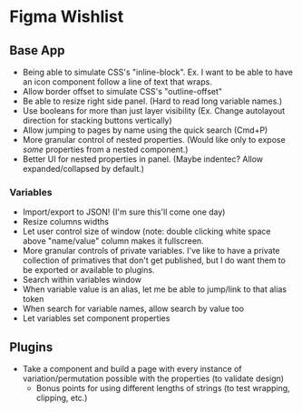 # Figma Wishlist

## Base App

* Being able to simulate CSS's "inline-block". Ex. I want to be able to have an icon component follow a line of text that wraps.
* Allow border offset to simulate CSS's "outline-offset"
* Be able to resize right side panel. (Hard to read long variable names.)
* Use booleans for more than just layer visibility (Ex. Change autolayout direction for stacking buttons vertically)
* Allow jumping to pages by name using the quick search (Cmd+P)
* More granular control of nested properties. (Would like only to expose *some* properties from a nested component.)
* Better UI for nested properties in panel. (Maybe indentec? Allow expanded/collapsed by default.)
  
### Variables
  * Import/export to JSON! (I'm sure this'll come one day)    
  * Resize columns widths
  * Let user control size of window (note: double clicking white space above "name/value" column makes it fullscreen.
  * More granular controls of private variables. I've like to have a private collection of primatives that don't get published, but I do want them to be exported or available to plugins.
  * Search within variables window
  * When variable value is an alias, let me be able to jump/link to that alias token
  * When search for variable names, allow search by value too
  * Let variables set component properties
 
## Plugins
* Take a component and build a page with every instance of variation/permutation possible with the properties (to validate design)
    * Bonus points for using different lengths of strings (to test wrapping, clipping, etc.)  
